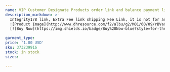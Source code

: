 ```yaml
---
name: VIP Customer Designate Products order link and balance payment linkfor Extra shipping Fee, not for any products.
description_markdown: >-
  Integrity178 link, Extra Fee link shipping Fee Link, it is not for any product.please contact the seller before you use this link to pay.
  ![Product Image](http://www.dhresource.com/f2/albu/g2/M01/60/09/rBVaGlanp8qAaKf4AADrPME7sg0673.jpg)
  [![Buy Now](https://img.shields.io/badge/Buy%20Now-blue?style=for-the-badge&logo=none)](https://www.kqzyfj.com/click-100820740-14451685?url=http%3A%2F%2Fwww.dhgate.com%2Fproduct%2Fvip-customer-designate-products-order-link%2F373239916.html)

garment_type:
price: '1.00 USD'
sku: 373239916
stock: in stock
sizes:

---
```

